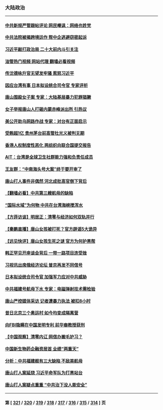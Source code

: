 ### 大陆政治
---
#### [中共新规严管跟帖评论 网民嘲讽：网络也姓党](../../pages/ncid277/n13762276.md?06190045) 
#### [中共法院被揭跨境运作 帮中企逃避窃密起诉](../../pages/ncid277/n13761140.md?06190045) 
#### [习近平敲打政治局 二十大前内斗引关注](../../pages/ncid277/n13762226.md?06190045) 
#### [油管热门视频 网站代理 翻墙必看视频](http://209.222.30.114:81/youtube.html?06190045)
#### [传沈德咏升官无望发牢骚 惹怒习近平](../../pages/ncid277/n13762177.md?06190045) 
#### [因应台湾有事 日本拟设统合司令官 专家评析](../../pages/ncid277/n13762232.md?06190045) 
#### [唐山围殴女子案 专家：大陆基层暴力犯罪猖獗](../../pages/ncid277/n13762195.md?06190045) 
#### [女子举报唐山人打砸内蒙赤峰派出所 引热议](../../pages/ncid277/n13762218.md?06190045) 
#### [美公开助乌网路作战 专家：对台有正面启示](../../pages/ncid277/n13762198.md?06190045) 
#### [受贿超1亿 贵州茅台前高管杜光义被判无期](../../pages/ncid277/n13762147.md?06190045) 
#### [香港人权制度性恶化 两组织向联合国提交报告](../../pages/ncid277/n13762176.md?06190045) 
#### [AIT：台湾是全球卫生社群能力强和负责任成员](../../pages/ncid277/n13762104.md?06190045) 
#### [王友群：“中南海头号大案”终于要开审了](../../pages/ncid277/n13761877.md?06190045) 
#### [唐山打人事件非偶然 河北成批高官倒下背后](../../pages/ncid277/n13762052.md?06190045) 
#### [【翻墙必看】中共第三艘航母的缺陷](../../pages/ncid277/n13762111.md?06190045) 
#### [“国际水域”为何物 中共在台湾海峡搅浑水](../../pages/ncid277/n13762058.md?06190045) 
#### [【方菲访谈】明居正：清零与经济如何双轨并行](../../pages/ncid277/n13761827.md?06190045) 
#### [【秦鹏直播】唐山女孩被打死？官方辟谣5大诡异](../../pages/ncid277/n13761961.md?06190045) 
#### [【远见快评】唐山女孩生死之谜 官方为何护黑帮](../../pages/ncid277/n13761963.md?06190045) 
#### [韩正罕见开座谈会背后 一带一路项目连受挫](../../pages/ncid277/n13761858.md?06190045) 
#### [习视讯出席俄经济论坛 普京再发不同信号](../../pages/ncid277/n13761933.md?06190045) 
#### [日本拟设统合司令官 加强军力应对中共威胁](../../pages/ncid277/n13761959.md?06190045) 
#### [中共福建号航母下水 专家：电磁弹射技术需检验](../../pages/ncid277/n13761921.md?06190045) 
#### [唐山严控媒体采访 记者遭暴力执法 被扣8小时](../../pages/ncid277/n13761915.md?06190045) 
#### [昔日北京三个奥运村 如今均变成隔离营](../../pages/ncid277/n13761862.md?06190045) 
#### [向FBI隐瞒在中国发明专利 前华裔教授获刑](../../pages/ncid277/n13761839.md?06190045) 
#### [【中国观察】清零内讧 网信办搬毛护习？](../../pages/ncid277/n13761843.md?06190045) 
#### [中国新生物药企融资居首 业绩“两重天”](../../pages/ncid277/n13761865.md?06190045) 
#### [分析：中共福建舰有三大缺陷 不敌美航母](../../pages/ncid277/n13761846.md?06190045) 
#### [唐山打人案延烧 习近平命军队为打黑站台](../../pages/ncid277/n13761853.md?06190045) 
#### [唐山打人案疑点重重 “中共治下没人能安全”](../../pages/ncid277/n13761800.md?06190045) 

---
#### 第 [ [321](./321.md?06190045) / [320](./320.md?06190045) / [319](./319.md?06190045) / [318](./318.md?06190045) / [317](./317.md?06190045) / [316](./316.md?06190045) / [315](./315.md?06190045) / [314](./314.md?06190045) ] 页

